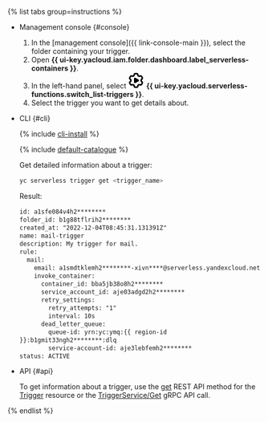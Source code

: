 {% list tabs group=instructions %}

- Management console {#console}

  1. In the [management console]({{ link-console-main }}), select the folder containing your trigger.
  1. Open **{{ ui-key.yacloud.iam.folder.dashboard.label_serverless-containers }}**.
  1. In the left-hand panel, select ![image](../../_assets/console-icons/gear-play.svg) **{{ ui-key.yacloud.serverless-functions.switch_list-triggers }}**.
  1. Select the trigger you want to get details about.

- CLI {#cli}

    {% include [cli-install](../cli-install.md) %}

    {% include [default-catalogue](../default-catalogue.md) %}

    Get detailed information about a trigger:

    ```bash
    yc serverless trigger get <trigger_name>
    ```

    Result:
  
    
    ```text
    id: a1sfe084v4h2********
    folder_id: b1g88tflrih2********
    created_at: "2022-12-04T08:45:31.131391Z"
    name: mail-trigger
    description: My trigger for mail.
    rule:
      mail:
        email: a1smdtklemh2********-xivn****@serverless.yandexcloud.net
        invoke_container:
          container_id: bba5jb38o8h2********
          service_account_id: aje03adgd2h2********
          retry_settings:
            retry_attempts: "1"
            interval: 10s
          dead_letter_queue:
            queue-id: yrn:yc:ymq:{{ region-id }}:b1gmit33ngh2********:dlq
            service-account-id: aje3lebfemh2********
    status: ACTIVE
    ```


- API {#api}

  To get information about a trigger, use the [get](../../serverless-containers/triggers/api-ref/Trigger/get.md) REST API method for the [Trigger](../../serverless-containers/triggers/api-ref/Trigger/index.md) resource or the [TriggerService/Get](../../serverless-containers/triggers/api-ref/grpc/Trigger/get.md) gRPC API call.

{% endlist %}
